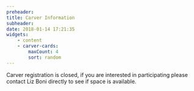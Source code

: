 ```yaml
---
preheader: 
title: Carver Information
subheader: 
date: 2018-01-14 17:21:35
widgets:
    - content
    - carver-cards:
        maxCount: 4
        sort: random
---
```


Carver registration is closed, if you are interested in participating please contact Liz Boni directly to see if space is available.